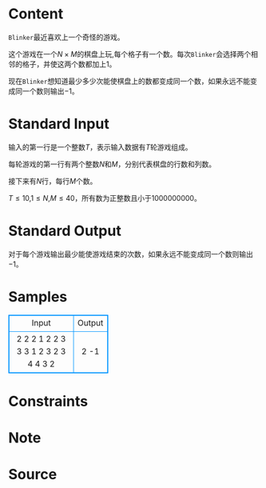 
# Content

`Blinker`最近喜欢上一个奇怪的游戏。

这个游戏在一个$N\times M$的棋盘上玩,每个格子有一个数。每次`Blinker`会选择两个相邻的格子，并使这两个数都加上$1$。

现在`Blinker`想知道最少多少次能使棋盘上的数都变成同一个数，如果永远不能变成同一个数则输出$-1$。

# Standard Input

输入的第一行是一个整数$T$，表示输入数据有$T$轮游戏组成。
 
每轮游戏的第一行有两个整数$N$和$M$，分别代表棋盘的行数和列数。
 
接下来有$N$行，每行$M$个数。

$T\leq 10$,$1\leq N$,$M\leq 40$，所有数为正整数且小于$1000000000$。 

# Standard Output

对于每个游戏输出最少能使游戏结束的次数，如果永远不能变成同一个数则输出$-1$。

# Samples

<style>
        table,table tr th, table tr td { border:1px solid #0094ff; }
        table { width: 200px; min-height: 25px; line-height: 25px; text-align: center; border-collapse: collapse;}   
    </style>
<table>
	<tr>
		<td>Input</td>
		<td>Output</td>
	</tr>
<tr><td>2 
2 2 
1 2 
2 3 
3 3 
1 2 3 
2 3 4 
4 3 2</td><td>2 
-1</td></tr></table>


# Constraints



# Note



# Source


